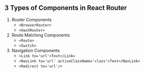 ## 3 Types of Components in React Router
1. Router Components
   - `<BrowserRouter>`
   - `<HashRouter>`
2. Route Matching Components
   - `<Route>`
   - `<Switch>`
3. Navigation Components
   - `<Link to='url'>Text</Link>`
   - `<NavLink to='url' activeClassName='class'>Text</NavLink>`
   - `<Redirect to='url'/>`
